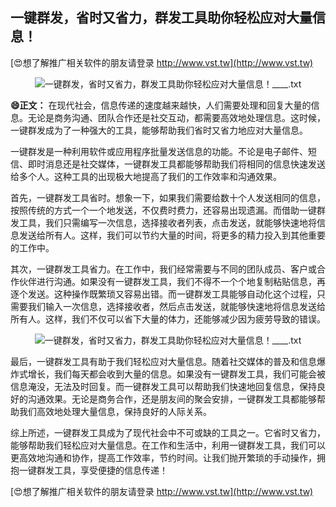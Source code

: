 ## **一键群发，省时又省力，群发工具助你轻松应对大量信息！**

[😍想了解推广相关软件的朋友请登录 http://www.vst.tw](http://www.vst.tw)

 <center><img src="https://vst.tw/MP4/tuiguang/png/2.png" alt="一键群发，省时又省力，群发工具助你轻松应对大量信息！____.txt"></center>

**😄正文：**
在现代社会，信息传递的速度越来越快，人们需要处理和回复大量的信息。无论是商务沟通、团队合作还是社交互动，都需要高效地处理信息。这时候，一键群发成为了一种强大的工具，能够帮助我们省时又省力地应对大量信息。

一键群发是一种利用软件或应用程序批量发送信息的功能。不论是电子邮件、短信、即时消息还是社交媒体，一键群发工具都能够帮助我们将相同的信息快速发送给多个人。这种工具的出现极大地提高了我们的工作效率和沟通效果。

首先，一键群发工具省时。想象一下，如果我们需要给数十个人发送相同的信息，按照传统的方式一个一个地发送，不仅费时费力，还容易出现遗漏。而借助一键群发工具，我们只需编写一次信息，选择接收者列表，点击发送，就能够快速地将信息发送给所有人。这样，我们可以节约大量的时间，将更多的精力投入到其他重要的工作中。

其次，一键群发工具省力。在工作中，我们经常需要与不同的团队成员、客户或合作伙伴进行沟通。如果没有一键群发工具，我们不得不一个个地复制粘贴信息，再逐个发送。这种操作既繁琐又容易出错。而一键群发工具能够自动化这个过程，只需要我们输入一次信息，选择接收者，然后点击发送，就能够快速地将信息发送给所有人。这样，我们不仅可以省下大量的体力，还能够减少因为疲劳导致的错误。

 <center><img src="https://vst.tw/MP4/tuiguang/png/4.png" alt="一键群发，省时又省力，群发工具助你轻松应对大量信息！____.txt"></center>

最后，一键群发工具有助于我们轻松应对大量信息。随着社交媒体的普及和信息爆炸式增长，我们每天都会收到大量的信息。如果没有一键群发工具，我们可能会被信息淹没，无法及时回复。而一键群发工具可以帮助我们快速地回复信息，保持良好的沟通效果。无论是商务合作，还是朋友间的聚会安排，一键群发工具都能够帮助我们高效地处理大量信息，保持良好的人际关系。

综上所述，一键群发工具成为了现代社会中不可或缺的工具之一。它省时又省力，能够帮助我们轻松应对大量信息。在工作和生活中，利用一键群发工具，我们可以更高效地沟通和协作，提高工作效率，节约时间。让我们抛开繁琐的手动操作，拥抱一键群发工具，享受便捷的信息传递！

[😍想了解推广相关软件的朋友请登录 http://www.vst.tw](http://www.vst.tw)



